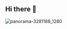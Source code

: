 ## Hi there 👀
![panorama-3281188_1280](https://github.com/jtardioli/jtardioli/assets/85530348/2da2e2bd-e16d-49cf-821b-c02c4aa65bc0)
